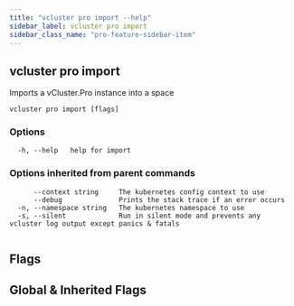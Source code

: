 ```yaml
---
title: "vcluster pro import --help"
sidebar_label: vcluster pro import
sidebar_class_name: "pro-feature-sidebar-item"
---
```


## vcluster pro import

Imports a vCluster.Pro instance into a space

```
vcluster pro import [flags]
```

### Options

```
  -h, --help   help for import
```

### Options inherited from parent commands

```
      --context string     The kubernetes config context to use
      --debug              Prints the stack trace if an error occurs
  -n, --namespace string   The kubernetes namespace to use
  -s, --silent             Run in silent mode and prevents any vcluster log output except panics & fatals
```

```

```


## Flags
## Global & Inherited Flags